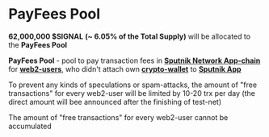 # PayFees Pool

**62,000,000 $SIGNAL** **(\~ 6.05% of the Total Supply)** will be allocated to the **PayFees Pool**

**PayFees Pool** - pool to pay transaction fees in [**Sputnik Network App-chain**](../../../sputnik-network-app-chain/) for [**web2-users**](../../../sputnik-app/first-web2-sign-up.md), who didn't attach own [**crypto-wallet**](../../../sputnik-app/web3-functionality/connect-with-crypto-wallet.md) to [**Sputnik App**](../../../sputnik-app/)

To prevent any kinds of speculations or spam-attacks, the amount of "free transactions" for every web2-user will be limited by 10-20 trx per day (the direct amount will bee announced after the  finishing  of test-net)

The amount of "free transactions" for every web2-user cannot be accumulated
